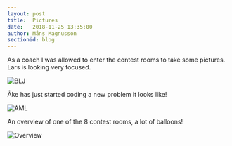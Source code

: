 ```yaml
---
layout: post
title:  Pictures
date:   2018-11-25 13:35:00
author: Måns Magnusson
sectionid: blog
---
```


As a coach I was allowed to enter the contest rooms to take some pictures. Lars is looking very focused.

![BLJ]({{site.baseurl}}/assets/imgs/181125/BLJ-focus.jpg)

Åke has just started coding a new problem it looks like!

![AML]({{site.baseurl}}/assets/imgs/181125/AML-focus.jpg)

An overview of one of the 8 contest rooms, a lot of balloons!

![Overview]({{site.baseurl}}/assets/imgs/181125/Overview.jpg)
